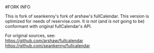 #FORK INFO

This is fork of seankenny's fork of arshaw's fullCalendar.
This version is optimized for needs of reservise.com. It _is not_ (and _is not_ going to be) conformant with 
original fullCalendar's API.

For original sources, see:  
https://github.com/arshaw/fullcalendar  
https://github.com/seankenny/fullcalendar
